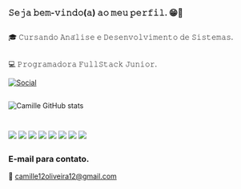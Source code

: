 ###  𝚂𝚎𝚓𝚊 𝚋𝚎𝚖-𝚟𝚒𝚗𝚍𝚘(𝚊) 𝚊𝚘 𝚖𝚎𝚞 𝚙𝚎𝚛𝚏𝚒𝚕. 😁🤝 ###
 ##
 🎓 𝙲𝚞𝚛𝚜𝚊𝚗𝚍𝚘 𝙰𝚗𝚊́𝚕𝚒𝚜𝚎 𝚎 𝙳𝚎𝚜𝚎𝚗𝚟𝚘𝚕𝚟𝚒𝚖𝚎𝚗𝚝𝚘 𝚍𝚎 𝚂𝚒𝚜𝚝𝚎𝚖𝚊𝚜.
 ##
 💻 𝙿𝚛𝚘𝚐𝚛𝚊𝚖𝚊𝚍𝚘𝚛𝚊 𝙵𝚞𝚕𝚕𝚂𝚝𝚊𝚌𝚔 𝙹𝚞𝚗𝚒𝚘𝚛.

[![Social](https://img.shields.io/badge/LinkedIn-0077B5?style=for-the-badge&logo=linkedin&logoColor=white)
](https://www.linkedin.com/in/camille-santos-oliveira-93065021b/)

##

![Camille GitHub stats](https://github-readme-stats.vercel.app/api?username=camillesantosoliv&show_icons=true&theme=cobalt)

###
<div display="display: inline_block"><br/>
<img align="center" alt"camillehtml" src="https://img.shields.io/badge/HTML-239120?style=for-the-badge&logo=html&logoColor=white"/>
<img align="center" alt"camillecss" src="https://img.shields.io/badge/CSS-239120?&style=for-the-badge&logo=css&logoColor=white"/>
<img align="center" alt"camilleC" src="https://img.shields.io/badge/json-white?&style=for-the-badge&logo=&logoColor=ffffff"/>
<img align="center" alt"camillePython" src="https://img.shields.io/badge/JavaScript-323330?style=for-the-badge&logo=javascript&logoColor=F7DF1E"/>
<img align="center" alt"camillejava" src="https://img.shields.io/badge/Java-ED8B00?style=for-the-badge&logo=openjdk&logoColor=white"/>
<img align="center" alt"camillesql" src="https://img.shields.io/badge/MySQL-00000F?style=for-the-badge&logo=mysql&logoColor=white"/> 
<img align="center" alt"camillesql" src="https://img.shields.io/badge/Csharp-dc6edf?&style=for-the-badge&logo=csharp&logoColor=white"/> 
<img align="center" alt"camillesql" src="https://img.shields.io/badge/sqlserver-white?&style=for-the-badge&logo=sqlserver&logoColor=ffffff"/> 
</div>

##

### E-mail para contato.
 📲 camille12oliveira12@gmail.com 
